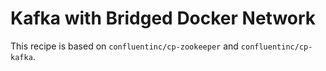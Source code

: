# Kafka with Bridged Docker Network

This recipe is based on `confluentinc/cp-zookeeper` and `confluentinc/cp-kafka`.

